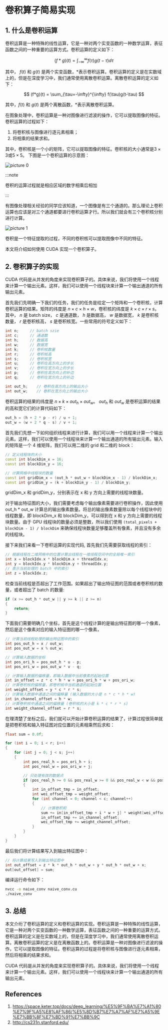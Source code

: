 # 卷积算子简易实现

## 1. 什么是卷积运算

卷积运算是一种特殊的线性运算，它是一种对两个实变函数的一种数学运算，表征函数之间的一种重要的运算方式。卷积运算的定义如下：

$$
(f*g)(t) = \int_{-\infty}^{\infty} f(\tau)g(t-\tau)d\tau
$$

其中， $f(t)$ 和 $g(t)$ 是两个实变函数，$*$表示卷积运算。卷积运算的定义是在实数域上的，但是在深度学习中，我们通常使用离散卷积运算。离散卷积运算的定义如下：

$$
(f*g)(t) = \sum_{\tau=-\infty}^{\infty} f(\tau)g(t-\tau)
$$

其中，$f(t)$ 和 $g(t)$ 是两个离散函数，$*$表示离散卷积运算。

在图象处理中，卷积运算是一种对图像进行滤波的操作，它可以提取图像的特征。卷积运算的过程如下：

1. 将卷积核与图像进行逐元素相乘；
2. 将相乘的结果求和。

其中，卷积核是一个小的矩阵，它可以提取图像的特征。卷积核的大小通常是$3\times 3$或$5\times 5$。
下图是一个卷积运算的示意图：

![picture 0](images/9ee5c9b3e312cca4ecd53ef2759dae7d3cba5a083f65c353a6c85935bd7ff256.png)  

:::note

卷积的运算过程就是相应区域的数字相乘后相加

:::

有图像处理相关经验的同学应该知道，一个图像是有三个通道的。那么理论上卷积运算也应该是对三个通道都要进行卷积运算才行。所以我们就会有三个卷积核分别进行计算。

![picture 1](images/80eae29b069a39fd446c2551ab8f8cea396190707e2104d6c868a35eb3735154.png)  

卷积是一个特征提取的过程，不同的卷积核可以提取图像中不同的特征。

本文将介绍如何使用 CUDA 实现一个卷积算子。

## 2. 卷积算子的实现

CUDA 代码是从并发的角度来实现卷积算子的。具体来说，我们将使用一个线程来计算一个输出元素。这样，我们可以使用一个线程块来计算一个输出通道的所有输出元素。

首先我们先明确一下我们的任务，我们的任务是给定一个矩阵和一个卷积核，计算卷积运算的结果。矩阵的纬度是 $n \times c \times h \times w$，卷积核的纬度是 $k \times c \times r \times s$。其中， $n$ 是 batch size， $c$ 是通道数， $h$ 是数据高， $w$ 是数据宽， $k$ 是卷积核数量， $r$ 是卷积核高， $s$ 是卷积核宽。一些常用的符号定义如下：

```cpp
int n;     // batch szie           
int c;     // 通道数      
int h;     // 数据高               
int w;     // 数据宽               
int k;     // 卷积核数量           
int r;     // 卷积核高             
int s;     // 卷积核宽             
int u;     // 卷积在高方向上的步长
int v;     // 卷积在宽方向上的步长 
int p;     // 卷积在高方向上的补边 
int q;     // 卷积在宽方向上的补边 

int out_h;    // 卷积在高方向上的输出大小
int out_w;    // 卷积在宽方向上的输出大小
```

卷积运算的结果的纬度是 $n \times k \times out_h \times out_w$。 $out_h$ 和 $out_w$ 是卷积运算的结果的高和宽它们的计算代码如下：

```cpp
out_h = (h + 2 * p - r) / u + 1;
out_w = (w + 2 * q - s) / v + 1;
```

首先我们先想一下如何组织线程来进行计算，我们可以用一个线程来计算一个输出元素。这样，我们可以使用一个线程块来计算一个输出通道的所有输出元素。输入的矩阵是一个 4 维矩阵，我们可以用二维的 grid 和二维的 block：

```cpp
// 定义线程块的大小
const int blockDim_x = 16;
const int blockDim_y = 16;

// 计算网格中线程块的数量
const int gridDim_x = (out_h * out_w + blockDim_x - 1) / blockDim_x;
const int gridDim_y = (k + blockDim_y - 1) / blockDim_y;
```

gridDim_x 和 gridDim_y，分别表示在 x 和 y 方向上需要的线程块数量。

对于输出特征图的大小，我们需要考虑每个输出像素需要进行卷积操作，因此使用 out_h * out_w 计算总的输出像素数量。将总的输出像素数量除以每个线程块中的线程数量，即 blockDim_x 和 blockDim_y，可以得到在 x 和 y 方向上需要的线程块数量。由于 GPU 线程块的数量必须是整数，所以我们使用 `(total_pixels + blockDim - 1) / blockDim` 来确保线程块数量足够覆盖所有像素，并且没有多余的线程块。

接下来我们来看一下卷积运算的实现代码, 首先我们先需要获取线程的索引：

```cpp
// 根据线程在二维网格中的位置计算出线程在一维线程空间中的全局唯一索引
int x = blockIdx.x * blockDim.x + threadIdx.x;
int y = blockIdx.y * blockDim.y + threadIdx.y;
// 表示当前处理的 batch 中的索引
int z = blockIdx.z;
```

检查当前线程是否超出了工作范围。如果超出了输出特征图的范围或者卷积核的数量，或者超出了 batch 的数量: 

```cpp
if (x >= out_h * out_w || y >= k || z >= n)
{
    return;
}
```

下面我们需要明确几个坐标，首先是这个线程计算的是输出特征图的哪一个像素，然后是这个像素对应的输入特征图的哪一个像素，

```cpp
// 计算当前线程处理的输出特征图中的索引
int pos_out_h = x / out_w;
int pos_out_w = x % out_w;

// 计算输入数据的坐标
int pos_ori_h = pos_out_h * u - p;
int pos_ori_w = pos_out_w * v - q;

// 计算输入数据的偏移量，即输入数据中当前像素的起始位置
int in_offset = z * c * h * w + pos_ori_h * w + pos_ori_w;
// 计算卷积核的偏移量，即卷积核中当前通道的起始位置
int weight_offset = y * c * r * s;
// 计算输入数据中通道之间的偏移量 (输入数据的大小是 n * c * h * w)
int in_channel_offset = h * w;
// 计算卷积核中通道之间的偏移量 (卷积核的大小是 k * c * r * s)
int weight_channel_offset = r * s;
```

在理清楚了坐标之后，我们就可以开始计算卷积运算的结果了，计算过程很简单就是把卷积核和输入特征图对应位置的元素相乘然后求和：

```cpp
float sum = 0.0f;

for (int i = 0; i < r; i++)
{
    for (int j = 0; j < s; j++)
    {
        int pos_real_h = pos_ori_h + i;
        int pos_real_w = pos_ori_w + j;

        // 只处理有效的数据点
        if (pos_real_h >= 0 && pos_real_w >= 0 && pos_real_w < w && pos_real_h < h)
        {
            int in_offset_tmp = in_offset;
            int wei_offset_tmp = weight_offset;
            for (int channel = 0; channel < c; channel++)
            {
                // 计算卷积和
                sum += in[in_offset_tmp + i * w + j] * weight[wei_offset_tmp + i * s + j];
                in_offset_tmp += in_channel_offset;
                wei_offset_tmp += weight_channel_offset;
            }
        }
    }
}
```

最后我们将计算结果写入到输出特征图中：

```cpp
// 将计算结果写入到输出特征图中
int out_offset = z * k * out_h * out_w + y * out_h * out_w + x;
out[out_offset] = sum;
```

编译运行命令如下：

```bash
nvcc -o naive_conv naive_conv.cu
./naive_conv
```

## 3. 总结

本文介绗了卷积运算的定义和卷积运算的实现。卷积运算是一种特殊的线性运算，它是一种对两个实变函数的一种数学运算，表征函数之间的一种重要的运算方式。卷积运算的定义是在实数域上的，但是在深度学习中，我们通常使用离散卷积运算。离散卷积运算的定义是在离散函数上的。卷积运算是一种对图像进行滤波的操作，它可以提取图像的特征。卷积运算的过程是将卷积核与图像进行逐元素相乘，然后将相乘的结果求和。

CUDA 代码是从并发的角度来实现卷积算子的。具体来说，我们将使用一个线程来计算一个输出元素。这样，我们可以使用一个线程块来计算一个输出通道的所有输出元素。

## References

1. https://space.keter.top/docs/deep_learning/%E5%9F%BA%E7%A1%80%E7%9F%A5%E8%AF%86/%E5%8D%B7%E7%A7%AF%E7%A5%9E%E7%BB%8F%E7%BD%91%E7%BB%9C
2. http://cs231n.stanford.edu/
